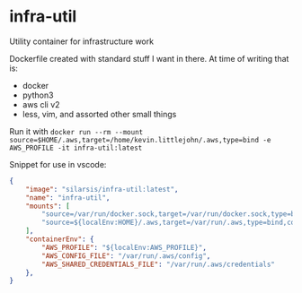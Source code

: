 # infra-util

Utility container for infrastructure work

Dockerfile created with standard stuff I want in there. At time of writing that is:

* docker
* python3
* aws cli v2
* less, vim, and assorted other small things

Run it with `docker run --rm --mount source=$HOME/.aws,target=/home/kevin.littlejohn/.aws,type=bind -e AWS_PROFILE -it infra-util:latest`

Snippet for use in vscode:

```json
{
    "image": "silarsis/infra-util:latest",
    "name": "infra-util",
    "mounts": [ 
        "source=/var/run/docker.sock,target=/var/run/docker.sock,type=bind",
		"source=${localEnv:HOME}/.aws,target=/var/run/.aws,type=bind,consistency=cached"
    ],
    "containerEnv": {
        "AWS_PROFILE": "${localEnv:AWS_PROFILE}",
		"AWS_CONFIG_FILE": "/var/run/.aws/config",
		"AWS_SHARED_CREDENTIALS_FILE": "/var/run/.aws/credentials"
    },
}

```
